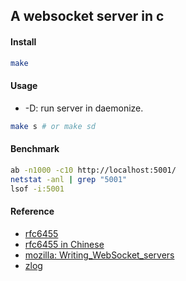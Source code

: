 ## A websocket server in c

#### Install

```bash
make
```

#### Usage

* -D: run server in daemonize.

```bash
make s # or make sd
```

#### Benchmark

```bash
ab -n1000 -c10 http://localhost:5001/
netstat -anl | grep "5001"
lsof -i:5001
```

#### Reference

* [rfc6455](https://tools.ietf.org/html/rfc6455)
* [rfc6455 in Chinese](https://www.gitbook.com/book/chenjianlong/rfc-6455-websocket-protocol-in-chinese/details)
* [mozilla: Writing_WebSocket_servers](https://developer.mozilla.org/en-US/docs/Web/API/WebSockets_API/Writing_WebSocket_servers)
* [zlog](https://github.com/HardySimpson/zlog)
